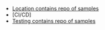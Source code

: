 * [Location contains repo of samples](https://github.com/android/location-samples)
* [CI/CD]
* [Testing contains repo of samples](https://github.com/android/testing-samples)
